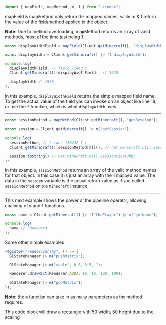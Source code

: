 ```js
import { mapField, mapMethod, m, f } from "./index";
```

mapField & mapMethod only return the mapped names, while
m & f return the value of the field/method applied to the object.

**Note**: Due to method overloading, mapMethod returns an array of valid methods,
most of the time just being 1.

```js
const displayWidthField = mapField(Client.getMinecraft(), "displayWidth");

const displayWidth = Client.getMinecraft() |> f("displayWidth");

console.log(
  displayWidthField, // field_71443_c
  Client.getMinecraft()[displayWidthField], // 1920

  displayWidth // 1920
);
```

In this example, `displayWidthField` returns the simple mapped field name. To get
the actual value of the field you can invoke on an object like line 18, or use the
`f` function, which is what `displayWidth` uses.

---

```js
const sessionMethod = mapMethod(Client.getMinecraft(), "getSession");

const session = Client.getMinecraft() |> m("getSession");

console.log(
  sessionMethod, // [ func_110432_I ]
  Client.getMinecraft()[sessionMethod[0]](), // net.minecraft.util.Session@19c48bb3

  session.toString() // net.minecraft.util.Session@19c48bb3
);
```

In this example, `sessionMethod` returns an array of the valid method names for that
object. In this case it is just an array with the 1 mapped value. The data in the
`session` variable is the actual return value as if you called `sessionMethod` onto
a `Minecraft` instance.

---

This next example shows the power of the pipeline operator, allowing chaining of
`m` and `f` functions.

```js
const name = Client.getMinecraft() |> f("thePlayer") |> m("getName");

console.log(
  name // Squagward
);
```

Some other simple examples

```js
register("renderOverlay", () => {
  GlStateManager |> m("pushMatrix");

  GlStateManager |> m("scale", 0.5, 0.5, 1);

  Renderer.drawRect(Renderer.AQUA, 10, 10, 100, 100);

  GlStateManager |> m("popMatrix");
});
```

**Note**: the `m` function can take in as many parameters as the method requires.

This code block will draw a rectangle with 50 width, 50 height due to the scaling
